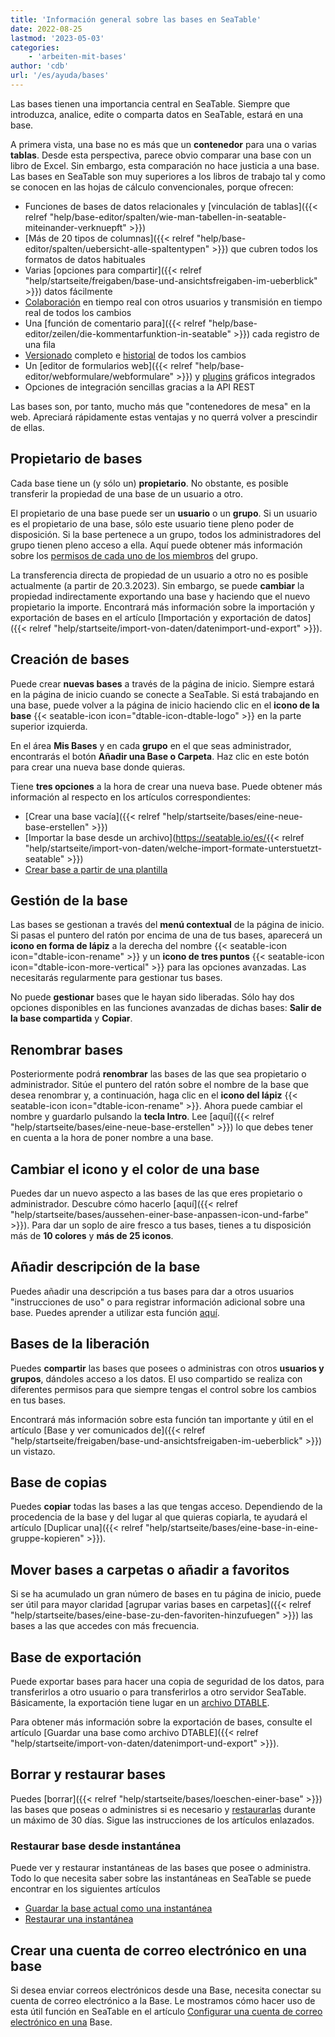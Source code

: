 ```yaml
---
title: 'Información general sobre las bases en SeaTable'
date: 2022-08-25
lastmod: '2023-05-03'
categories:
    - 'arbeiten-mit-bases'
author: 'cdb'
url: '/es/ayuda/bases'
---
```


Las bases tienen una importancia central en SeaTable. Siempre que introduzca, analice, edite o comparta datos en SeaTable, estará en una base.

A primera vista, una base no es más que un **contenedor** para una o varias **tablas**. Desde esta perspectiva, parece obvio comparar una base con un libro de Excel. Sin embargo, esta comparación no hace justicia a una base. Las bases en SeaTable son muy superiores a los libros de trabajo tal y como se conocen en las hojas de cálculo convencionales, porque ofrecen:

- Funciones de bases de datos relacionales y [vinculación de tablas]({{< relref "help/base-editor/spalten/wie-man-tabellen-in-seatable-miteinander-verknuepft" >}})
- [Más de 20 tipos de columnas]({{< relref "help/base-editor/spalten/uebersicht-alle-spaltentypen" >}}) que cubren todos los formatos de datos habituales
- Varias [opciones para compartir]({{< relref "help/startseite/freigaben/base-und-ansichtsfreigaben-im-ueberblick" >}}) datos fácilmente
- [Colaboración](https://seatable.io/es/docs/seatable-nutzen/zusammenarbeit/) en tiempo real con otros usuarios y transmisión en tiempo real de todos los cambios
- Una [función de comentario para]({{< relref "help/base-editor/zeilen/die-kommentarfunktion-in-seatable" >}}) cada registro de una fila
- [Versionado](https://seatable.io/es/docs/historie-und-versionen/moeglichkeiten-der-datenwiederherstellung/) completo e [historial](https://seatable.io/es/docs/historie-und-versionen/historie-und-logs/) de todos los cambios
- Un [editor de formularios web]({{< relref "help/base-editor/webformulare/webformulare" >}}) y [plugins](https://seatable.io/es/docs/seatable-nutzen/ansichten/) gráficos integrados
- Opciones de integración sencillas gracias a la API REST

Las bases son, por tanto, mucho más que "contenedores de mesa" en la web. Apreciará rápidamente estas ventajas y no querrá volver a prescindir de ellas.

## Propietario de bases

Cada base tiene un (y sólo un) **propietario**. No obstante, es posible transferir la propiedad de una base de un usuario a otro.

El propietario de una base puede ser un **usuario** o un **grupo**. Si un usuario es el propietario de una base, sólo este usuario tiene pleno poder de disposición. Si la base pertenece a un grupo, todos los administradores del grupo tienen pleno acceso a ella. Aquí puede obtener más información sobre los [permisos de cada uno de los miembros](https://seatable.io/es/docs/arbeiten-mit-gruppen/gruppenmitglieder-und-ihre-berechtigungen/) del grupo.

La transferencia directa de propiedad de un usuario a otro no es posible actualmente (a partir de 20.3.2023). Sin embargo, se puede **cambiar** la propiedad indirectamente exportando una base y haciendo que el nuevo propietario la importe. Encontrará más información sobre la importación y exportación de bases en el artículo [Importación y exportación de datos]({{< relref "help/startseite/import-von-daten/datenimport-und-export" >}}).

## Creación de bases

Puede crear **nuevas bases** a través de la página de inicio. Siempre estará en la página de inicio cuando se conecte a SeaTable. Si está trabajando en una base, puede volver a la página de inicio haciendo clic en el **icono de la base** {{< seatable-icon icon="dtable-icon-dtable-logo" >}} en la parte superior izquierda.

En el área **Mis Bases** y en cada **grupo** en el que seas administrador, encontrarás el botón **Añadir una Base o Carpeta**. Haz clic en este botón para crear una nueva base donde quieras.

Tiene **tres opciones** a la hora de crear una nueva base. Puede obtener más información al respecto en los artículos correspondientes:

- [Crear una base vacía]({{< relref "help/startseite/bases/eine-neue-base-erstellen" >}})
- [Importar la base desde un archivo](https://seatable.io/es/{{< relref "help/startseite/import-von-daten/welche-import-formate-unterstuetzt-seatable" >}})
- [Crear base a partir de una plantilla](https://seatable.io/es/docs/arbeiten-mit-bases/anlegen-einer-base-mithilfe-einer-vorlage/)

## Gestión de la base

Las bases se gestionan a través del **menú contextual** de la página de inicio. Si pasas el puntero del ratón por encima de una de tus bases, aparecerá un **icono en forma de lápiz** a la derecha del nombre {{< seatable-icon icon="dtable-icon-rename" >}} y un **icono de tres puntos** {{< seatable-icon icon="dtable-icon-more-vertical" >}} para las opciones avanzadas. Las necesitarás regularmente para gestionar tus bases.

No puede **gestionar** bases que le hayan sido liberadas. Sólo hay dos opciones disponibles en las funciones avanzadas de dichas bases: **Salir de la base compartida** y **Copiar**.

## Renombrar bases

Posteriormente podrá **renombrar** las bases de las que sea propietario o administrador. Sitúe el puntero del ratón sobre el nombre de la base que desea renombrar y, a continuación, haga clic en el **icono del lápiz** {{< seatable-icon icon="dtable-icon-rename" >}}. Ahora puede cambiar el nombre y guardarlo pulsando la **tecla Intro**. Lee [aquí]({{< relref "help/startseite/bases/eine-neue-base-erstellen" >}}) lo que debes tener en cuenta a la hora de poner nombre a una base.

## Cambiar el icono y el color de una base

Puedes dar un nuevo aspecto a las bases de las que eres propietario o administrador. Descubre cómo hacerlo [aquí]({{< relref "help/startseite/bases/aussehen-einer-base-anpassen-icon-und-farbe" >}}). Para dar un soplo de aire fresco a tus bases, tienes a tu disposición más de **10 colores** y **más de 25 iconos**.

## Añadir descripción de la base

Puedes añadir una descripción a tus bases para dar a otros usuarios "instrucciones de uso" o para registrar información adicional sobre una base. Puedes aprender a utilizar esta función [aquí](https://seatable.io/es/docs/arbeiten-mit-bases/wie-man-einer-base-eine-beschreibung-hinzufuegt/).

## Bases de la liberación

Puedes **compartir** las bases que posees o administras con otros **usuarios y grupos**, dándoles acceso a los datos. El uso compartido se realiza con diferentes permisos para que siempre tengas el control sobre los cambios en tus bases.

Encontrará más información sobre esta función tan importante y útil en el artículo [Base y ver comunicados de]({{< relref "help/startseite/freigaben/base-und-ansichtsfreigaben-im-ueberblick" >}}) un vistazo.

## Base de copias

Puedes **copiar** todas las bases a las que tengas acceso. Dependiendo de la procedencia de la base y del lugar al que quieras copiarla, te ayudará el artículo [Duplicar una]({{< relref "help/startseite/bases/eine-base-in-eine-gruppe-kopieren" >}}).

## Mover bases a carpetas o añadir a favoritos

Si se ha acumulado un gran número de bases en tu página de inicio, puede ser útil para mayor claridad [agrupar varias bases en carpetas]({{< relref "help/startseite/bases/eine-base-zu-den-favoriten-hinzufuegen" >}}) las bases a las que accedes con más frecuencia.

## Base de exportación

Puede exportar bases para hacer una copia de seguridad de los datos, para transferirlos a otro usuario o para transferirlos a otro servidor SeaTable. Básicamente, la exportación tiene lugar en un [archivo DTABLE](https://seatable.io/es/docs/import-von-daten/dtable-dateiformat/).

Para obtener más información sobre la exportación de bases, consulte el artículo [Guardar una base como archivo DTABLE]({{< relref "help/startseite/import-von-daten/datenimport-und-export" >}}).

## Borrar y restaurar bases

Puedes [borrar]({{< relref "help/startseite/bases/loeschen-einer-base" >}}) las bases que poseas o administres si es necesario y [restaurarlas](https://seatable.io/es/docs/historie-und-versionen/eine-geloeschte-base-wiederherstellen/) durante un máximo de 30 días. Sigue las instrucciones de los artículos enlazados.

### Restaurar base desde instantánea

Puede ver y restaurar instantáneas de las bases que posee o administra. Todo lo que necesita saber sobre las instantáneas en SeaTable se puede encontrar en los siguientes artículos

- [Guardar la base actual como una instantánea](https://seatable.io/es/docs/historie-und-versionen/speichern-der-aktuellen-base-als-snapshot/)
- [Restaurar una instantánea](https://seatable.io/es/docs/historie-und-versionen/wiederherstellung-eines-snapshots/)

## Crear una cuenta de correo electrónico en una base

Si desea enviar correos electrónicos desde una Base, necesita conectar su cuenta de correo electrónico a la Base. Le mostramos cómo hacer uso de esta útil función en SeaTable en el artículo [Configurar una cuenta de correo electrónico en una](https://seatable.io/es/docs/arbeiten-mit-bases/einrichtung-eines-e-mail-kontos-in-einer-base/) Base.
